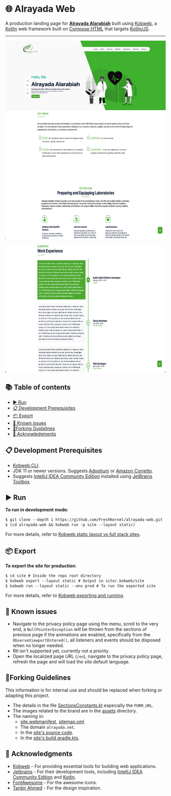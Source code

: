# 🌐 Alrayada Web

A production landing page for [**Alrayada Alarabiah**](https://alrayada.net/)
built using [Kobweb](https://kobweb.varabyte.com/),
a [Kotlin](https://kotlinlang.org/) web framework
built on [Compose HTML](https://github.com/JetBrains/compose-multiplatform#compose-html)
that targets [Kotlin/JS](https://kotlinlang.org/docs/js-overview.html).

---

<p>
  <img alt="A screenshot of the main section on the website" src="readme-assets/main-section.png" width="1450" />
  <img alt="A screenshot of our values section on the website" src="readme-assets/our-values-section.png" height="400" />
  &nbsp;&nbsp;
  <img alt="A screenshot of the work experience section on the website" src="readme-assets/work-experience-section.png" height="400" />
</p>

## 📚 Table of contents

- [▶️ Run](#-run)
- [📋 Development Prerequisites](#-development-prerequisites)
- [📦 Export](#-export)
- [🐞 Known issues](#-known-issues)
- [🍴Forking Guidelines](#forking-guidelines)
- [📜 Acknowledgments](#-acknowledgments)

## 📋 Development Prerequisites

* [Kobweb CLI](https://github.com/varabyte/kobweb#install-the-kobweb-binary).
* JDK 11 or newer versions.
  Suggests [Adoptium](https://adoptium.net/)
  or [Amazon Corretto](https://aws.amazon.com/corretto/).
* Suggests [IntelliJ IDEA Community Edition](https://www.jetbrains.com/idea/) installed
  using [JetBrains Toolbox](https://www.jetbrains.com/toolbox-app/).

## ▶️ Run

**To run in development mode**:

```shell
$ git clone --depth 1 https://github.com/FreshKernel/alrayada-web.git
$ (cd alrayada-web && kobweb run -p site --layout static)
```

For more details,
refer to [Kobweb static layout vs full stack sites](https://github.com/varabyte/kobweb#static-layout-vs-full-stack-sites).

## 📦 Export

**To export the site for production**:

```shell
$ cd site # Inside the repo root directory
$ kobweb export --layout static # Output in site/.kobweb/site 
$ kobweb run --layout static --env prod # To run the exported site
```

For more details, refer to [Kobweb exporting and running](https://github.com/varabyte/kobweb#exporting-and-running).

## 🐞 Known issues

* Navigate to the privacy policy page using the menu, scroll to the very end, a `NullPointerException` will be thrown
  from the sections of previous page if the animations are enabled, specifically from the `ObserveViewportEntered()`,
  all listeners and events should be disposed when no longer needed.
* Rtl isn't supported yet, currently not a priority.
* Open the localized page URL (`/en`), navigate to the privacy policy page, refresh the page and will load the site
  default language.

## 🍴Forking Guidelines

This information is for internal use and should be replaced when forking or adapting this project.

* The details in the
  file [SectionsConstants.kt](./site/src/jsMain/kotlin/net/freshplatform/alrayada_web/utils/constants/SectionsConstants.kt)
  especially the `FORM_URL`.
* The images related to the brand are in the [assets](./site/src/jsMain/resources/public/assets) directory.
* The naming in:
  * [site.webmanifest](./site/src/jsMain/resources/public/site.webmanifest), [sitemap.xml](./site/src/jsMain/resources/public/sitemap.xml).
  * The domain `alrayada.net`.
  * In the [site's source code](site/src/jsMain/kotlin/net/freshplatform/alrayada_web).
  * In the [site's build.gradle.kts](./site/build.gradle.kts).

## 📜 Acknowledgments

* [Kobweb](https://kobweb.varabyte.com/) - For providing essential tools for building web applications.
* [Jetbrains](https://www.jetbrains.com/) - For their development tools,
  including [IntelliJ IDEA Community Edition](https://github.com/JetBrains/intellij-community)
  and [Kotlin](https://kotlinlang.org/).
* [FontAwesome](https://fontawesome.com/) - For the awesome icons.
* [Tanbir Ahmed](https://www.behance.net/gallery/90079519/Resume-Landing-page/modules/520796495) - For the design
  inspiration.

